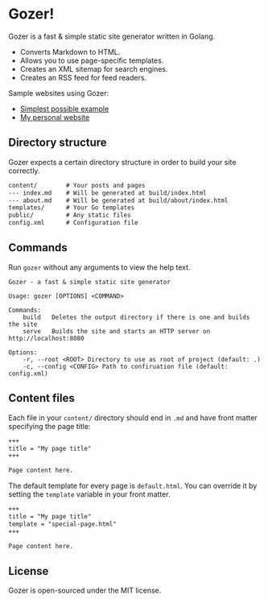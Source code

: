 # Gozer!

Gozer is a fast & simple static site generator written in Golang.

- Converts Markdown to HTML.
- Allows you to use page-specific templates.
- Creates an XML sitemap for search engines.
- Creates an RSS feed for feed readers.

Sample websites using Gozer:

- [Simplest possible example](example/)
- [My personal website](https://github.com/dannyvankooten/www.dannyvankooten.com)


## Directory structure

Gozer expects a certain directory structure in order to build your site correctly.

```txt
content/        # Your posts and pages
--- index.md    # Will be generated at build/index.html
--- about.md    # Will be generated at build/about/index.html
templates/      # Your Go templates
public/         # Any static files
config.xml      # Configuration file
```

## Commands

Run `gozer` without any arguments to view the help text.

```
Gozer - a fast & simple static site generator

Usage: gozer [OPTIONS] <COMMAND>

Commands:
	build	Deletes the output directory if there is one and builds the site
	serve	Builds the site and starts an HTTP server on http://localhost:8080

Options:
	-r, --root <ROOT> Directory to use as root of project (default: .)
	-c, --config <CONFIG> Path to confiruation file (default: config.xml)
```


## Content files

Each file in your `content/` directory should end in `.md` and have front matter specifying the page title:

```md
+++
title = "My page title"
+++

Page content here.
```

The default template for every page is `default.html`. You can override it by setting the `template` variable in your front matter.

```md
+++
title = "My page title"
template = "special-page.html"
+++

Page content here.
```


## License

Gozer is open-sourced under the MIT license.

